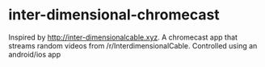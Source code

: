 # inter-dimensional-chromecast
Inspired by http://inter-dimensionalcable.xyz. A chromecast app that streams random videos from /r/InterdimensionalCable. Controlled using an android/ios app
